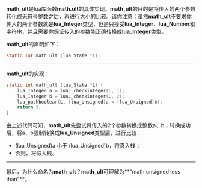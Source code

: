 **math_ult**是lua库函数**math.ult**的具体实现。**math_ult**的目的是将传入的两个参数转化成无符号整数之后，再进行大小的比较。请你注意：虽然**math_ult**不要求你传入的两个参数就是**lua_Integer**类型，但是只接受**lua_Integer**、**lua_Number**和字符串，并且需要你保证传入的参数能正确转换成**lua_Integer**类型。

**math_ult**的声明如下：

```c
static int math_ult (lua_State *L);
```

---

**math_ult**的实现：

```c
static int math_ult (lua_State *L) {
    lua_Integer a = luaL_checkinteger(L, 1);
    lua_Integer b = luaL_checkinteger(L, 2);
    lua_pushboolean(L, (lua_Unsigned)a < (lua_Unsigned)b);                       
    return 1;
}
```

由上述代码可知，**math_ult**先尝试将传入的2个参数转换成整数a、b；转换成功后，将a、b强制转换成**lua_Unsigned**类型后，进行比较：

+ (lua_Unsigned)a 小于 (lua_Unsigned)b，将真入栈；
+ 否则，将假入栈。

---

最后，为什么命名为**math_ult**？**math_ult**可理解为**“math unsigned less than”**。
